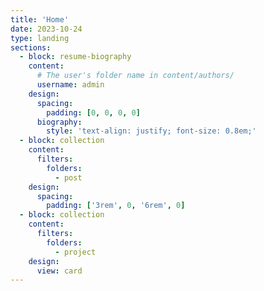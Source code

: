 ```yaml
---
title: 'Home'
date: 2023-10-24
type: landing
sections:
  - block: resume-biography
    content:
      # The user's folder name in content/authors/
      username: admin
    design:
      spacing:
        padding: [0, 0, 0, 0]
      biography:
        style: 'text-align: justify; font-size: 0.8em;'
  - block: collection
    content:
      filters:
        folders:
          - post
    design:
      spacing:
        padding: ['3rem', 0, '6rem', 0]
  - block: collection
    content:
      filters:
        folders:
          - project
    design:
      view: card
---
```

